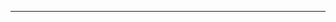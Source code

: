 <!--
CO_OP_TRANSLATOR_METADATA:
{
  "original_hash": "685f55cb07de19b52a30ce6e8b6d889e",
  "translation_date": "2025-08-28T21:01:45+00:00",
  "source_file": "03-CoreGenerativeAITechniques/README.md",
  "language_code": "th"
}
-->


---

